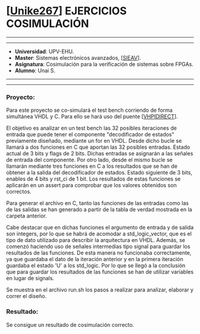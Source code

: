 # [[Unike267](https://github.com/Unike267)] EJERCICIOS COSIMULACIÓN
---
---

- **Universidad**: UPV-EHU.
- **Master**: Sistemas electrónicos avanzados, [[SIEAV](https://github.com/umarcor/SIEAV)].
- **Asignatura**: Cosimulación para la verificación de sistemas sobre FPGAs.
- **Alumno**: Unai S.

---
---

### Proyecto:

Para este proyecto se co-simulará el test bench corriendo de forma simultánea VHDL y C. Para ello se hará uso del puente [[VHPIDIRECT](https://vunit.github.io/cosim/bridges/vhpidirect.html#)].

El objetivo es analizar en un test bench las 32 posibles iteraciones de entrada que puede tener el componente "decodificador de estados" previamente diseñado, mediante un for en VHDL. Desde dicho bucle se llamará a dos funciones en C que aportan las 32 posibles entradas. Estado actual de 3 bits y flags de 2 bits. Dichas entradas se asignarán a las señales de entrada del componente. Por otro lado, desde el mismo bucle se llamarán mediante tres funciones en C a los resultados que se han de obtener a la salida del decodificador de estados. Estado siguiente de 3 bits, enables de 4 bits y rst_ci de 1 bit. Los resultados de estas funciones se aplicarán en un assert para comprobar que los valores obtenidos son correctos.

Para generar el archivo en C, tanto las funciones de las entradas como las de las salidas se han generado a partir de la tabla de verdad mostrada en la carpeta anterior.

Cabe destacar que en dichas funciones el argumento de entrada y de salida son integers, por lo que se habrá de acomodar a std_logic_vector, que es el tipo de dato utilizado para describir la arquitectura en VHDL. Además, se comenzó haciendo uso de señales intermedias tipo signal para guardar los resultados de las funciones. De esta manera no funcionaba correctamente, ya que guardaba el dato de la iteración anterior y en la primera iteración guardaba el estado 'U' a los std_logic. Por lo que se llegó a la conclusión que para guardar los resultados de las funciones se han de utilizar variables en lugar de signals.

Se muestra en el archivo run.sh los pasos a realizar para analizar, elaborar y correr el diseño.

### Resultado:

Se consigue un resultado de cosimulación correcto.


